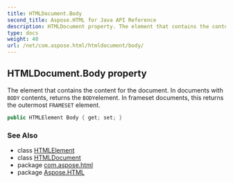 ```yaml
---
title: HTMLDocument.Body
second_title: Aspose.HTML for Java API Reference
description: HTMLDocument property. The element that contains the content for the document. In documents with BODY contents returns the BODYelement. In frameset documents this returns the outermost FRAMESET element
type: docs
weight: 40
url: /net/com.aspose.html/htmldocument/body/
---
```

## HTMLDocument.Body property

The element that contains the content for the document. In documents with `BODY` contents, returns the `BODY`element. In frameset documents, this returns the outermost `FRAMESET` element.

```java
public HTMLElement Body { get; set; }
```

### See Also

* class [HTMLElement](../../htmlelement/)
* class [HTMLDocument](../)
* package [com.aspose.html](../../htmldocument/)
* package [Aspose.HTML](../../../)

